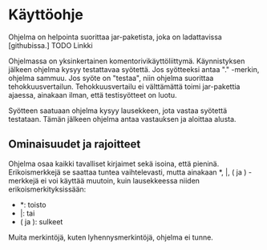 # Käyttöohje

Ohjelma on helpointa suorittaa jar-paketista, joka on ladattavissa [githubissa.] TODO Linkki

Ohjelmassa on yksinkertainen komentorivikäyttöliittymä. Käynnistyksen jälkeen ohjelma kysyy testattavaa syötettä. Jos syötteeksi antaa "." -merkin, ohjelma sammuu. Jos syöte on "testaa", niin ohjelma suorittaa tehokkuusvertailun. Tehokkuusvertailu ei välttämättä toimi jar-pakettia ajaessa, ainakaan ilman, että testisyötteet on luotu.

Syötteen saatuaan ohjelma kysyy lausekkeen, jota vastaa syötettä testataan. Tämän jälkeen ohjelma antaa vastauksen ja aloittaa alusta.


## Ominaisuudet ja rajoitteet

Ohjelma osaa kaikki tavalliset kirjaimet sekä isoina, että pieninä. Erikoismerkkejä se saattaa tuntea vaihtelevasti, mutta ainakaan \*, |, ( ja ) -merkkejä ei voi käyttää muutoin, kuin lausekkeessa niiden erikoismerkityksissään:

  - \*: toisto
  - |: tai
  - ( ja ): sulkeet

Muita merkintöjä, kuten lyhennysmerkintöjä, ohjelma ei tunne.
